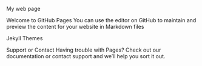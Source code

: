 My web page


Welcome to GitHub Pages
You can use the editor on GitHub to maintain and preview the content for your website in Markdown files

Jekyll Themes

Support or Contact
Having trouble with Pages? Check out our documentation or contact support and we’ll help you sort it out.

